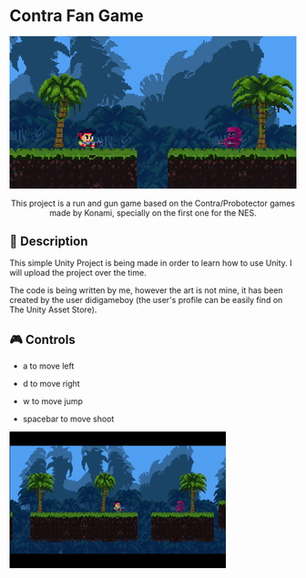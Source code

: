 # Contra Fan Game

<p align="center">
  <img src="https://github.com/Daebore/Images/blob/main/contraRM.png?raw=true" alt="drawing" width="550"/>
</p>
<p align="center">
  This project is a run and gun game based on the Contra/Probotector games made by Konami, specially on the first one for the NES.
</p>
  
## :page_facing_up: Description 
  
This simple Unity Project is being made in order to learn how to use Unity. I will upload the project over the time. 

The code is being written by me, however the art is not mine, it has been created by the user didigameboy (the user's profile can be easily find on The Unity Asset Store).

## 	:video_game: Controls 
- a to move left

- d to move right

- w to move jump

- spacebar to move shoot

<img src="https://github.com/Daebore/Images/blob/main/demoContra.gif?raw=true" width="380" height="240" />
